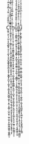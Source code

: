 C̯̼͈̹͙͓͉̩̫͕͎̥̰͉̻͍̥̮̣̙̦̙̲͓̹̙̭̯̺̘͇̥͍̬̼̲̤̭͓̬̦̮̯̳̟̙̪̮̩̩̪̭̟͔̤̳͙̮̖̪̰̲̺̘͖̥̹͙̼̠̝͈̻̹̦̺̯̮̘̹̲̟̣̲͓̖̙̳̮͖͖͖̮̩͚̝̳̫͕ͭ̍̋̃̑͂̐͛ͥ͌̔ͯ͆͊̄̌̿ͭ͌ͦ̅͆̈́̽̈́͐͐ͨ͆ͣ͒ͬͤͤ̈ͫ̎̂ͨͦͬ̂̽ͪͨͥ͂ͮ̔ͥͣͥͦ̎͌̄̀ͬͬ͐̒̍̓̈ͥ̓̑ͨ̅ͯ̀ͯ̈́̐ͦ̿ͮ̄̎́ͪͤ̈̋ͥ̽̔͗̋͐ͤ̿́͋̈̽͐̍ͤ̚ͅt͎͔̮̺̫̭̟̠̪͉̖̣̼̲͈͎͔̭̦̤̖̱̺̜̘͖͍̫̭̞͚̥̬̳̭̹̘̬͍̬̝͍̫̹̜̙̟͚̩̯̠̜͚͎̠̗̱̣̟͖͙͙̞̜̱̫̫͉̯͈̘͖̦̞͍̯͙̙͈̝̠͈̭̱̥̠̰̞̝̮̝̥͈̦͙̙̃̿̃̔́̉͂̅͌̒ͦͭ͊ͥͤ̄͊̓̀̓ͭͬͤͯͣͪ͊̏̓ͩ̽ͧͨ̊̈̌̔̓ͬ͑̿ͧ̔ͫ̂̉͗̃ͣͦͬ̒̃ͧ̇̈̆ͪ̏ͯ͐͂ͥͩ̒͒͌ͮ̄̽̍ͩ̇ͫ͑̾̍̉ͯͦ͋ͨ͂ͫ̏̏̑ͤ͊ͣ̽ͬ͊̽̒́̚̚̚̚ͅͅͅͅh̥̠̩̠͍̥̞̯̩̜̤̘̦͖̟̩̗͍͖̳̰̝̯͍̻̺̟̺̤͙͎̰̞͙̰͈̣̼̠̦͉̤̪͓͚̱͙͍̙̻̪̳̹͍̪̖̠̩̺̮̘̤͖̖̞̬̲̝͓̲̠̹͍̲̠͈͓͙̱͖̹͓̯̞̮̹̞̻̹͔̲͎̳̲͉͙͕̹ͣ͆ͮ̂̉̍̿̍̄̿̏̑͐ͮ̑ͣ͂̌ͭ̆̄̑̈̐͂͗ͩ̅ͫ̐͒̀̐̄ͯͫ̅̎ͫ̐̆̂͂̓̓̃̈̽ͮ͒ͧ̾̊̄̑̓̇ͯ̉̿̿ͬ̓̊̾̋̿̒͛͒ͦ͋͐̓ͦͯ̔͊ͫͪ̐ͧ̑͗ͮͤ̌ͩ͋̓ͭ͑͑̆̆ͦ̈͒̈́̚ͅͅṳ̝̜̣̩̝͇̰̟͎̻̣̦͈̙̱̟̞̤̜̥̭̬̻̹̝̝͖̯͉̞̬̼͙͇̹̮̣͍̗̺͉̜̝̻̻̝̹͔̗͓̘͇̗̰̦̞̭̠̭̟̞͎͓͕̱̮̜̰̖̞͕͉̥͎̠͙͍̪͉̮̟̯̯͉̭̙͉͓̘͇̮͖̹͈̝̋̑͋ͧ͋͊̋̂̋͒͛͌ͤ͛̐̎̉̆͋̂͌̄ͭ͐ͤ̾ͯ͐̂ͤ̾͆ͫ̓ͧ͗ͤ̈́̉͑̀̽̉͒̔ͩ͗̈͛̓ͥ͋̽̒ͫ͊̏ͨͫ̍̌ͩ̍̓̿ͨ̀ͪ̿̆̅̔ͩͥͩ͌̋̍̽̀̔͊ͬ̊͛ͦ̽̋̋̀̏̎̊̓̈́̃͊ͫ̈͐ͅͅͅͅl̲̳͉̙͔̪̥̮̼̖̼͉̲̻̣͍̙̳̟͔͇̯̰͍̹͕̦̲͓̱̺̫̘̫̤͇̰̰̝͚̩͍̱̻̤̰̭̩̗̹͚͉̗̯̲̭̝̺͙͚̜̫̝̞̱̫̼͎̼̹͉͉̟̥̬̭̳͍̱̹̞̰̝̣͙̯̠̘̙̝͓̣̦͉͚͎͖̺̺̫̍́ͥͧͧ͒̓͊́͌ͫ̽͌͒ͨ̍ͨ͛ͬ͂͐̌ͩ̑̃̋ͭ̑͛̔̿͛̐ͪͤ͛͆̈́͂́ͧ̑͒͒̓͛͒̅̾̍͋͌̌̐̏ͮͦ̌̎ͣ̅̆ͣ͑͆͌̐̾ͧ̀͐̀̽̉ͣ͛̽ͫ̍̏ͬ͋̈́̒̋̊̈́̍͂̅̌ͤ̈́̃̆́̈́ͭ̚̚u̼̦̦͚̙̮̼̳͓̜̥̼͔̙̮̼̭͈̲̰͈̙̩̻̦̬̹̫̪͎̭͉͍̦̣̤̻͎͖̲͕̫̭͚͍͔̫̩̟͓̘̥͙̫̩̘̱̯̲̜͔̦͚̥͖̹͕̺̝͉͍̪͇̫̟͔̟̰̲̤̭̖̹̱͕̙͚̭̠̻̱͕̹̳̺͆̋ͤ̓̆͗ͣ̍̔̊̀͆̌̂͒̓̄̾̀͛̅͊̆̓̓̀ͩ̑̂ͣ̉͌͗̈́ͦ͊̋͌͋͒ͤͮ̐̐͊̓ͨ̂̊̈͋̈́̽̏̽͑̅̃͋̀̑̍ͯ̈́̈́ͣͤͮ̄̿̅ͧ̍̈̾͊̏ͤͩͬ͛͗͒̔ͨͬͭͬ͂̇͋̃̊͂ͦ̽͛̌̒̄ͅͅͅͅͅ
